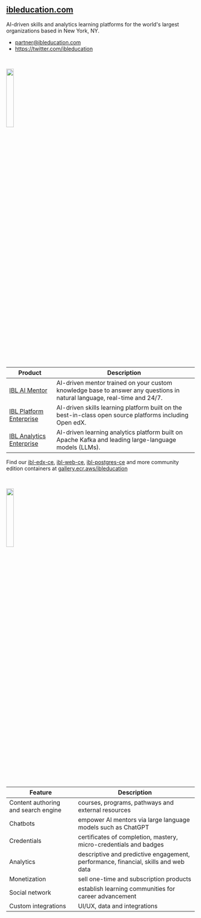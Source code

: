 ## [ibleducation.com](https://ibleducation.com)
AI-driven skills and analytics learning platforms for the world's largest organizations based in New York, NY.

* partner@ibleducation.com
* https://twitter.com/ibleducation

<p>&nbsp;</p>

[<img style="width: 20%" src="https://d2908q01vomqb2.cloudfront.net/22d200f8670dbdb3e253a90eee5098477c95c23d/2023/02/16/aws_bp_primarylogo_01.png" href="https://aws.amazon.com/marketplace/seller-profile?id=824b8600-b332-417d-b259-550630b627d8">](https://aws.amazon.com/marketplace/seller-profile?id=824b8600-b332-417d-b259-550630b627d8)

| Product | Description |
| -------- | -------- |
| [IBL AI Mentor](https://aws.amazon.com/marketplace/pp/prodview-bz6um4yt6m7ay) | AI-driven mentor trained on your custom knowledge base to answer any questions in natural language, real-time and 24/7. |
| [IBL Platform Enterprise](https://aws.amazon.com/marketplace/pp/prodview-ugkubjl4fgurm) | AI-driven skills learning platform built on the best-in-class open source platforms including Open edX. |
| [IBL Analytics Enterprise](https://aws.amazon.com/marketplace/pp/prodview-3oqgyocy7qrf2) | AI-driven learning analytics platform built on Apache Kafka and leading large-language models (LLMs). |

Find our [ibl-edx-ce](https://gallery.ecr.aws/ibleducation/ibl-edx-ce), [ibl-web-ce](https://gallery.ecr.aws/ibleducation/ibl-web-ce), [ibl-postgres-ce](https://gallery.ecr.aws/ibleducation/ibl-postgres-ce) and more community edition containers at [gallery.ecr.aws/ibleducation](https://gallery.ecr.aws/ibleducation)

<p>&nbsp;</p>

[<img style="width: 20%" src="https://global.discourse-cdn.com/business7/uploads/openedx/original/2X/2/2a79d562b3cd0029404d770e12ccd04716c720a9.png" href="https://openedx.org/marketplace/ibl-education">](https://openedx.org/marketplace/ibl-education)

| Feature | Description |
| -------- | -------- |
| Content authoring and search engine | courses, programs, pathways and external resources |
| Chatbots | empower AI mentors via large language models such as ChatGPT |
| Credentials | certificates of completion, mastery, micro-credentials and badges |
| Analytics | descriptive and predictive engagement, performance, financial, skills and web data |
| Monetization | sell one-time and subscription products |
| Social network | establish learning communities for career advancement |
| Custom integrations | UI/UX, data and integrations |
